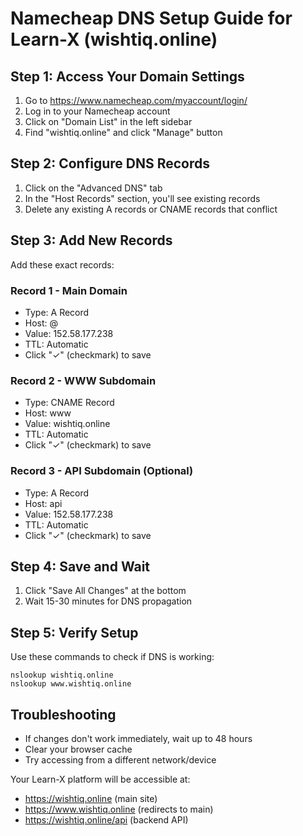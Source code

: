 # Namecheap DNS Setup Guide for Learn-X (wishtiq.online)

## Step 1: Access Your Domain Settings

1. Go to https://www.namecheap.com/myaccount/login/
2. Log in to your Namecheap account
3. Click on "Domain List" in the left sidebar
4. Find "wishtiq.online" and click "Manage" button

## Step 2: Configure DNS Records

1. Click on the "Advanced DNS" tab
2. In the "Host Records" section, you'll see existing records
3. Delete any existing A records or CNAME records that conflict

## Step 3: Add New Records

Add these exact records:

### Record 1 - Main Domain

- Type: A Record
- Host: @
- Value: 152.58.177.238
- TTL: Automatic
- Click "✓" (checkmark) to save

### Record 2 - WWW Subdomain

- Type: CNAME Record
- Host: www
- Value: wishtiq.online
- TTL: Automatic
- Click "✓" (checkmark) to save

### Record 3 - API Subdomain (Optional)

- Type: A Record
- Host: api
- Value: 152.58.177.238
- TTL: Automatic
- Click "✓" (checkmark) to save

## Step 4: Save and Wait

1. Click "Save All Changes" at the bottom
2. Wait 15-30 minutes for DNS propagation

## Step 5: Verify Setup

Use these commands to check if DNS is working:

```
nslookup wishtiq.online
nslookup www.wishtiq.online
```

## Troubleshooting

- If changes don't work immediately, wait up to 48 hours
- Clear your browser cache
- Try accessing from a different network/device

Your Learn-X platform will be accessible at:

- https://wishtiq.online (main site)
- https://www.wishtiq.online (redirects to main)
- https://wishtiq.online/api (backend API)
